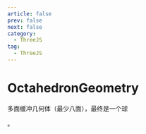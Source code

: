 ```yaml
---
article: false
prev: false
next: false
category:
  - ThreeJS
tag:
  - ThreeJS
---
```


# OctahedronGeometry

多面缓冲几何体（最少八面），最终是一个球

<!-- more -->。
